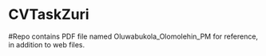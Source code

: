 # CVTaskZuri
#Repo contains PDF file named Oluwabukola_Olomolehin_PM for reference, in addition to web files.
